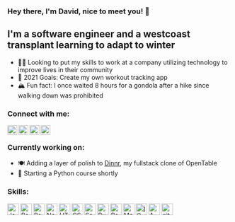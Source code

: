 ### Hey there, I'm David, nice to meet you! 👋

## I'm a software engineer and a westcoast transplant learning to adapt to winter

- 👨‍💻  Looking to put my skills to work at a company utilizing technology to improve lives in their community
- 🥅  2021 Goals: Create my own workout tracking app
- 🏔  Fun fact: I once waited 8 hours for a gondola after a hike since walking down was prohibited

### Connect with me:

<!-- [<img align="left" alt="davidjhinku.com" width="22px" src="https://raw.githubusercontent.com/iconic/open-iconic/master/svg/globe.svg" />][website] -->
[<img align="left" alt="LinkedIn" width="22px" src="https://cdn.jsdelivr.net/npm/simple-icons@4.14.0/icons/linkedin.svg" />][linkedin]
[<img align="left" alt="LinkedIn" width="22px" src="https://cdn.jsdelivr.net/npm/simple-icons@4.14.0/icons/angellist.svg" />][angellist]
[<img align="left" alt="Twitter" width="22px" src="https://cdn.jsdelivr.net/npm/simple-icons@4.14.0/icons/twitter.svg" />][twitter]
[<img align="left" alt="Instagram" width="22px" src="https://cdn.jsdelivr.net/npm/simple-icons@4.14.0/icons/instagram.svg" />][instagram]

<br />

### Currently working on:

- 🍽  Adding a layer of polish to [Dinnr][dinnr], my fullstack clone of OpenTable
- 🌱  Starting a Python course shortly

### Skills:

<img align="left" alt="JavaScript" width="26px" src="https://cdn.jsdelivr.net/npm/simple-icons@4.14.0/icons/javascript.svg" />
<img align="left" alt="React" width="26px" src="https://cdn.jsdelivr.net/npm/devicons@1.8.0/!SVG/react.svg" />
<img align="left" alt="Redux" width="26px" src="https://cdn.jsdelivr.net/npm/simple-icons@4.14.0/icons/redux.svg" />
<img align="left" alt="Node.js" width="26px" src="https://cdn.jsdelivr.net/npm/devicons@1.8.0/!SVG/nodejs.svg" />
<img align="left" alt="HTML5" width="26px" src="https://cdn.jsdelivr.net/npm/devicons@1.8.0/!SVG/html5.svg" />
<img align="left" alt="CSS3" width="26px" src="https://cdn.jsdelivr.net/npm/devicons@1.8.0/!SVG/css3.svg" />
<img align="left" alt="Sass" width="26px" src="https://cdn.jsdelivr.net/npm/devicons@1.8.0/!SVG/sass.svg" />
<img align="left" alt="Ruby on Rails" width="26px" src="https://cdn.jsdelivr.net/npm/simple-icons@4.14.0/icons/ruby.svg" />
<img align="left" alt="PostgreSQL" width="26px" src="https://cdn.jsdelivr.net/npm/devicons@1.8.0/!SVG/postgresql.svg" />
<img align="left" alt="MongoDB" width="26px" src="https://cdn.jsdelivr.net/npm/devicons@1.8.0/!SVG/mongodb.svg" />
<img align="left" alt="jQuery" width="26px" src="https://cdn.jsdelivr.net/npm/simple-icons@4.14.0/icons/jquery.svg" />
<img align="left" alt="AWS" width="26px" src="https://cdn.jsdelivr.net/npm/devicons@1.8.0/!SVG/aws.svg" />
<img align="left" alt="git" width="26px" src="https://cdn.jsdelivr.net/npm/simple-icons@4.14.0/icons/git.svg" />

<!--
**davidjhinku/davidjhinku** is a ✨ _special_ ✨ repository because its `README.md` (this file) appears on your GitHub profile.

Here are some ideas to get you started:

- 🔭 I’m currently working on ...
- 🌱 I’m currently learning ...
- 👯 I’m looking to collaborate on ...
- 🤔 I’m looking for help with ...
- 💬 Ask me about ...
- 📫 How to reach me: ...
- 😄 Pronouns: ...
- ⚡ Fun fact: ...
-->


[website]: https://davidjhinku.com/
[linkedin]: https://www.linkedin.com/in/davidjhinku/
[angellist]: https://angel.co/u/david-jhinku
[twitter]: https://twitter.com/DavidJhinku
[instagram]: https://www.instagram.com/davidjhinku
[dinnr]: https://dinnr-aa.herokuapp.com/

